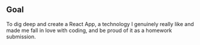 ## Goal

To dig deep and create a React App, a technology I genuinely really like and made me fall in love with coding, and be proud of it as a homework submission. 